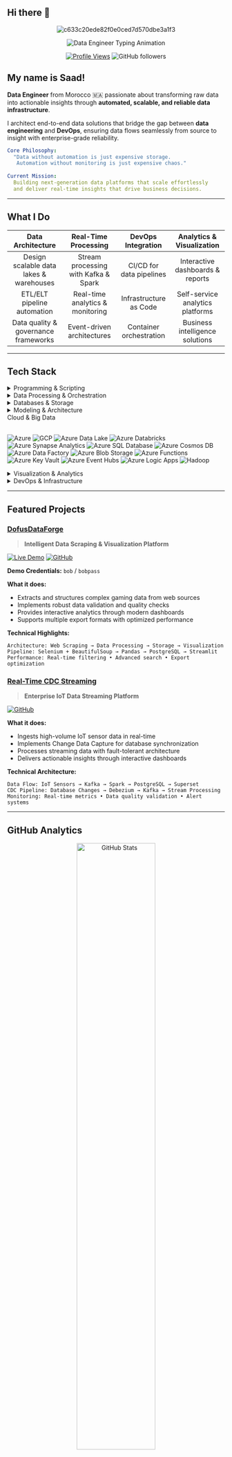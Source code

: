 ## Hi there 👋
<div align="center">

![c633c20ede82f0e0ced7d570dbe3a1f3](https://user-images.githubusercontent.com/70382532/138322189-2db8df52-9dcb-40a0-88a8-c365466bd33d.gif)

<img src="https://readme-typing-svg.herokuapp.com?font=Fira+Code&size=26&duration=3000&pause=800&color=2E86AB&center=true&vCenter=true&width=900&height=80&lines=Data+Engineer+%7C+Real-Time+Analytics+Expert;Building+Scalable+Data+Pipelines+%F0%9F%9A%80;Python+%E2%80%A2+Kafka+%E2%80%A2+Spark+%E2%80%A2+Docker+Master;Turning+Raw+Data+Into+Business+Intelligence+%E2%9A%A1" alt="Data Engineer Typing Animation" />

<br>

[![Profile Views](https://komarev.com/ghpvc/?username=saadkhalmadani5&label=Profile%20Views&color=blueviolet&style=for-the-badge)](https://github.com/saadkhalmadani)
![GitHub followers](https://img.shields.io/github/followers/saadkhalmadani?style=for-the-badge&color=orange&labelColor=black)

</div>


## My name is Saad! 

**Data Engineer** from Morocco 🇲🇦 passionate about transforming raw data into actionable insights through **automated, scalable, and reliable data infrastructure**.

I architect end-to-end data solutions that bridge the gap between **data engineering** and **DevOps**, ensuring data flows seamlessly from source to insight with enterprise-grade reliability.

```yaml
Core Philosophy:
  "Data without automation is just expensive storage.
   Automation without monitoring is just expensive chaos."
   
Current Mission:
  Building next-generation data platforms that scale effortlessly
  and deliver real-time insights that drive business decisions.
```

---

## What I Do

<div align="left">

| **Data Architecture** | **Real-Time Processing** | **DevOps Integration** | **Analytics & Visualization** |
|:---:|:---:|:---:|:---:|
| Design scalable data lakes & warehouses | Stream processing with Kafka & Spark | CI/CD for data pipelines | Interactive dashboards & reports |
| ETL/ELT pipeline automation | Real-time analytics & monitoring | Infrastructure as Code | Self-service analytics platforms |
| Data quality & governance frameworks | Event-driven architectures | Container orchestration | Business intelligence solutions |

</div>

---

## Tech Stack  

<details>
<summary>Programming & Scripting</summary>
<br>
<p align="left">
<img src="https://img.shields.io/badge/Python-3776AB?style=for-the-badge&logo=python&logoColor=white" alt="Python"/> 
<img src="https://img.shields.io/badge/Bash-4EAA25?style=for-the-badge&logo=gnu-bash&logoColor=white" alt="Bash"/>
</p>
</details>

<details>
<summary>Data Processing & Orchestration</summary>
<br>
<p align="left">
<img src="https://img.shields.io/badge/Apache_Spark-E25A1C?style=for-the-badge&logo=apache-spark&logoColor=white" alt="Spark"/> 
<img src="https://img.shields.io/badge/Kafka-231F20?style=for-the-badge&logo=apache-kafka&logoColor=white" alt="Kafka"/> 
<img src="https://img.shields.io/badge/Kylin-0078D4?style=for-the-badge&logoColor=white" alt="Kylin"/> 
<img src="https://img.shields.io/badge/Pandas-150458?style=for-the-badge&logo=pandas&logoColor=white" alt="Pandas"/> 
<img src="https://img.shields.io/badge/Polars-CD792C?style=for-the-badge&logoColor=white" alt="Polars"/> 
<img src="https://img.shields.io/badge/PySpark-E25A1C?style=for-the-badge&logo=apache-spark&logoColor=white" alt="PySpark"/> 
<img src="https://img.shields.io/badge/NumPy-013243?style=for-the-badge&logo=numpy&logoColor=white" alt="NumPy"/> 
<img src="https://img.shields.io/badge/Airflow-017CEE?style=for-the-badge&logo=apache-airflow&logoColor=white" alt="Airflow"/>
</p>
</details>

<details>
<summary>Databases & Storage</summary>
<br>
<p align="left">
<img src="https://img.shields.io/badge/PostgreSQL-316192?style=for-the-badge&logo=postgresql&logoColor=white" alt="PostgreSQL"/> 
<img src="https://img.shields.io/badge/MySQL-005C84?style=for-the-badge&logo=mysql&logoColor=white" alt="MySQL"/> 
<img src="https://img.shields.io/badge/MongoDB-4EA94B?style=for-the-badge&logo=mongodb&logoColor=white" alt="MongoDB"/> 
<img src="https://img.shields.io/badge/Redis-DC382D?style=for-the-badge&logo=redis&logoColor=white" alt="Redis"/> 
<img src="https://img.shields.io/badge/Apache_Hive-FDEE21?style=for-the-badge&logoColor=black" alt="Hive"/>
</p>
</details>

<details>
<summary>Modeling & Architecture</summary>
<br>
<p align="left">
<img src="https://img.shields.io/badge/Snowflake_Schema-29B5E8?style=for-the-badge&logoColor=white" alt="Snowflake Schema"/> 
<img src="https://img.shields.io/badge/Dimensional_Modeling-00A0E4?style=for-the-badge&logoColor=white" alt="Dimensional Modeling"/> 
<img src="https://img.shields.io/badge/ETL_ELT-FF6B6B?style=for-the-badge&logoColor=white" alt="ETL/ELT"/> 
<img src="https://img.shields.io/badge/Data_Mesh-FF6B6B?style=for-the-badge&logoColor=white" alt="Data Mesh"/>
</p>
</details>

<summary>Cloud & Big Data</summary>
<br>
<p align="left">
<!-- Cloud Providers -->
<img src="https://img.shields.io/badge/Azure-0078D4?style=for-the-badge&logo=microsoft-azure&logoColor=white" alt="Azure"/> 
<img src="https://img.shields.io/badge/GCP-F9AB00?style=for-the-badge&logo=googlecloud&logoColor=white" alt="GCP"/> 
<!-- Azure Data Services -->
<img src="https://img.shields.io/badge/Azure_Data_Lake-0078D4?style=for-the-badge&logo=microsoft-azure&logoColor=white" alt="Azure Data Lake"/>
<img src="https://img.shields.io/badge/Azure_Databricks-F16726?style=for-the-badge&logo=databricks&logoColor=white" alt="Azure Databricks"/>
<img src="https://img.shields.io/badge/Azure_Synapse_Analytics-0078D4?style=for-the-badge&logo=microsoft-azure&logoColor=white" alt="Azure Synapse Analytics"/>
<img src="https://img.shields.io/badge/Azure_SQL_Database-0078D4?style=for-the-badge&logo=microsoft-azure&logoColor=white" alt="Azure SQL Database"/>
<img src="https://img.shields.io/badge/Azure_Cosmos_DB-0078D4?style=for-the-badge&logo=microsoft-azure&logoColor=white" alt="Azure Cosmos DB"/>
<img src="https://img.shields.io/badge/Azure_Data_Factory-0078D4?style=for-the-badge&logo=microsoft-azure&logoColor=white" alt="Azure Data Factory"/>
<img src="https://img.shields.io/badge/Azure_Blob_Storage-0078D4?style=for-the-badge&logo=microsoft-azure&logoColor=white" alt="Azure Blob Storage"/>
<img src="https://img.shields.io/badge/Azure_Functions-0078D4?style=for-the-badge&logo=microsoft-azure&logoColor=white" alt="Azure Functions"/>
<img src="https://img.shields.io/badge/Azure_Key_Vault-0078D4?style=for-the-badge&logo=microsoft-azure&logoColor=white" alt="Azure Key Vault"/>
<img src="https://img.shields.io/badge/Azure_Event_Hubs-0078D4?style=for-the-badge&logo=microsoft-azure&logoColor=white" alt="Azure Event Hubs"/>
<img src="https://img.shields.io/badge/Azure_Logic_Apps-0078D4?style=for-the-badge&logo=microsoft-azure&logoColor=white" alt="Azure Logic Apps"/>
<!-- Big Data -->
<img src="https://img.shields.io/badge/Hadoop-66CCFF?style=for-the-badge&logo=apache-hadoop&logoColor=black" alt="Hadoop"/>
</p>
</details>

<details>
<summary>Visualization & Analytics</summary>
<br>
<p align="left">
<img src="https://img.shields.io/badge/Power_BI-F2C811?style=for-the-badge&logo=powerbi&logoColor=black" alt="Power BI"/> 
<img src="https://img.shields.io/badge/Apache_Superset-20A7C9?style=for-the-badge&logoColor=white" alt="Superset"/> 
<img src="https://img.shields.io/badge/Matplotlib-3776AB?style=for-the-badge&logoColor=white" alt="Matplotlib"/> 
<img src="https://img.shields.io/badge/Seaborn-3776AB?style=for-the-badge&logoColor=white" alt="Seaborn"/> 
<img src="https://img.shields.io/badge/Plotly-3F4F75?style=for-the-badge&logo=plotly&logoColor=white" alt="Plotly"/> 
<img src="https://img.shields.io/badge/Dash-008DE4?style=for-the-badge&logo=dash&logoColor=white" alt="Dash"/> 
<img src="https://img.shields.io/badge/Streamlit-FF4B4B?style=for-the-badge&logo=streamlit&logoColor=white" alt="Streamlit"/>
</p>
</details>

<details>
<summary>DevOps & Infrastructure</summary>
<br>
<p align="left">
<img src="https://img.shields.io/badge/Docker-2496ED?style=for-the-badge&logo=docker&logoColor=white" alt="Docker"/> 
<img src="https://img.shields.io/badge/Kubernetes-326CE5?style=for-the-badge&logo=kubernetes&logoColor=white" alt="Kubernetes"/> 
<img src="https://img.shields.io/badge/Git-F05032?style=for-the-badge&logo=git&logoColor=white" alt="Git"/> 
<img src="https://img.shields.io/badge/GitHub_Actions-2088FF?style=for-the-badge&logo=github-actions&logoColor=white" alt="GitHub Actions"/> 
<img src="https://img.shields.io/badge/GitLab_CI/CD-FC6D26?style=for-the-badge&logo=gitlab&logoColor=white" alt="GitLab CI/CD"/> 
<img src="https://img.shields.io/badge/Terraform-7B42BC?style=for-the-badge&logo=terraform&logoColor=white" alt="Terraform"/>
</p>
</details>

---

## Featured Projects

### [DofusDataForge](https://github.com/saadkhalmadani/DofusDataForge-project)
> **Intelligent Data Scraping & Visualization Platform**

<div align="left">

[![Live Demo](https://img.shields.io/badge/%20Live%20Demo-FF4B4B?style=for-the-badge&logo=streamlit&logoColor=white)](https://dofusdataforge-project.streamlit.app/)
[![GitHub](https://img.shields.io/badge/%20Source%20Code-181717?style=for-the-badge&logo=github&logoColor=white)](https://github.com/saadkhalmadani/DofusDataForge-project)

**Demo Credentials:** `bob` / `bobpass`

**What it does:**
- Extracts and structures complex gaming data from web sources
- Implements robust data validation and quality checks
- Provides interactive analytics through modern dashboards
- Supports multiple export formats with optimized performance

**Technical Highlights:**
```
Architecture: Web Scraping → Data Processing → Storage → Visualization
Pipeline: Selenium + BeautifulSoup → Pandas → PostgreSQL → Streamlit
Performance: Real-time filtering • Advanced search • Export optimization
```

</div>

### [Real-Time CDC Streaming](https://github.com/saadkhalmadani/realtime-cdc-streaming-project)
> **Enterprise IoT Data Streaming Platform**

<div align="left">

[![GitHub](https://img.shields.io/badge/%20Source%20Code-181717?style=for-the-badge&logo=github&logoColor=white)](https://github.com/saadkhalmadani/realtime-cdc-streaming-project)

**What it does:**
- Ingests high-volume IoT sensor data in real-time
- Implements Change Data Capture for database synchronization  
- Processes streaming data with fault-tolerant architecture
- Delivers actionable insights through interactive dashboards

**Technical Architecture:**
```
Data Flow: IoT Sensors → Kafka → Spark → PostgreSQL → Superset
CDC Pipeline: Database Changes → Debezium → Kafka → Stream Processing
Monitoring: Real-time metrics • Data quality validation • Alert systems
```

</div>

---

## GitHub Analytics  

<div align="center">

  <!-- GitHub Stats -->
  <img width="60%" src="https://github-readme-stats.vercel.app/api?username=saadkhalmadani&show_icons=true&theme=tokyonight&hide_border=true&count_private=true&include_all_commits=true&cache_seconds=86400" alt="GitHub Stats" />

  <br/>

  <!-- GitHub Streak -->
  <img width="60%" src="https://github-readme-streak-stats.herokuapp.com?user=saadkhalmadani&theme=tokyonight&hide_border=true" alt="GitHub Streak" />

  <br/>

  <!-- Top Languages -->
  <img width="45%" src="https://github-readme-stats.vercel.app/api/top-langs/?username=saadkhalmadani&layout=compact&theme=tokyonight&hide_border=true&langs_count=6&cache_seconds=86400" alt="Top Languages" />

</div>



---

## Currently Exploring  

<div align="left">

| Focus Area | Technologies | Learning Path |
|:---:|:---:|:---:|
| **Cloud-Native** | Kubernetes • Terraform | Container orchestration |
| **Data Mesh** | Kafka • Event Streaming | Distributed data architecture |  
</div>

---

<div align="left">  
  <h3>Let's Connect & Build Something Amazing!</h3>
  
  [![LinkedIn](https://img.shields.io/badge/LinkedIn-0077B5?style=for-the-badge&logo=linkedin&logoColor=white)](https://www.linkedin.com/in/saad-khalmadani)

</div>
